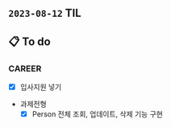 ## `2023-08-12` TIL

## 📋 To do

### CAREER
- [x] 입사지원 넣기
- 과제전형
  - [x] Person 전체 조회, 업데이트, 삭제 기능 구현